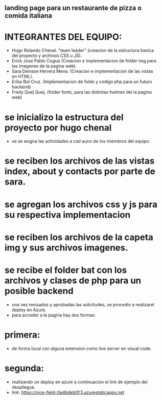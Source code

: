 ##  landing page para un restaurante de pizza o comida italiana
# INTEGRANTES DEL EQUIPO:
- Hugo  Rolando Chenal.  "team leader" (creacion de la estructura basica del proyecto y archivos CSS u JS).
- Erick Jose Pablo Cugua (Creacion e implementacion de folder img para las imagenes de la pagina web)
- Sara Denisse Herrera Mena. (Creacion e implementacion de las vistas en HTML).
- Erika Bol Cruz. (Implementacion de folde y codigo php para un futuro backend)
- Fredy Quej Quej.  (folder fonts, para las distintas fuetnes del  la pagina web)

# se inicializo  la estructura del proyecto  por hugo chenal
- se  se asigna las actividades a cad auno de los miembros del equipo.

# se reciben los archivos de las vistas index, about y contacts por parte de sara.

# se agregan los archivos css  y  js para  su respectiva implementacion

# se reciben los archivos de la capeta img y sus archivos imagenes.

# se recibe el folder bat con los archivos y clases de php para un posible backend

-  una vez revisados y aprobadas las solicitudes, se  procedio a realizarel deploy en Azure.
- para acceder a la pagina hay dos formas:

# primera:
- de forma local con alguna extension como live server en visual code.
# segunda:
- realizando un deploy  en azure a continuacion el link de ejemplo del despliegue.
- link: https://nice-field-0a4bdeb0f.5.azurestaticapps.net

